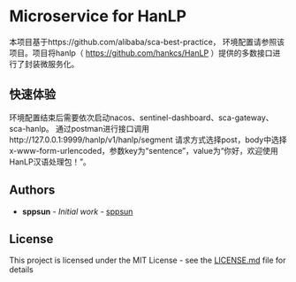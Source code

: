 # Microservice for HanLP

本项目基于https://github.com/alibaba/sca-best-practice， 环境配置请参照该项目。项目将hanlp（ https://github.com/hankcs/HanLP ）提供的多数接口进行了封装微服务化。

## 快速体验

环境配置结束后需要依次启动nacos、sentinel-dashboard、sca-gateway、sca-hanlp。
通过postman进行接口调用http://127.0.0.1:9999/hanlp/v1/hanlp/segment
请求方式选择post，body中选择x-www-form-urlencoded，参数key为“sentence”，value为“你好，欢迎使用HanLP汉语处理包！”。

## Authors

* **sppsun** - *Initial work* - [sppsun](https://github.com/sppsun)

## License

This project is licensed under the MIT License - see the [LICENSE.md](LICENSE.md) file for details
